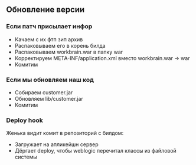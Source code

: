 ## Обновление версии


### Если патч присылает инфор
- Качаем с их фтп зип архив
- Распаковываем его в корень билда
- Распаковываем workbrain.war в папку war
- Корректируем META-INF/application.xml вместо workbrain.war -> war
- Комитим

### Если мы обновляем наш код
- Собираем customer.jar
- Обновляем lib/customer.jar
- Комитим

### Deploy hook
Женька видит комит в репозиторий с билдом:
- Загружает на апликейшн сервер
- Дёргает deploy, чтобы weblogic перечитал классы из файловой системы